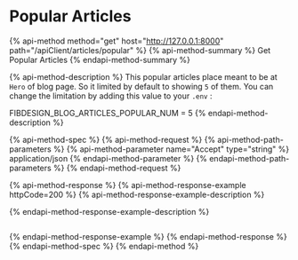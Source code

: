 # Popular Articles

{% api-method method="get" host="http://127.0.0.1:8000" path="/apiClient/articles/popular" %}
{% api-method-summary %}
Get Popular Articles
{% endapi-method-summary %}

{% api-method-description %}
This popular articles place meant to be at `Hero` of blog page. So it limited by default to showing `5` of them. You can change the limitation by adding this value to your `.env` :  
  
FIBDESIGN\_BLOG\_ARTICLES\_POPULAR\_NUM = 5
{% endapi-method-description %}

{% api-method-spec %}
{% api-method-request %}
{% api-method-path-parameters %}
{% api-method-parameter name="Accept" type="string" %}
application/json
{% endapi-method-parameter %}
{% endapi-method-path-parameters %}
{% endapi-method-request %}

{% api-method-response %}
{% api-method-response-example httpCode=200 %}
{% api-method-response-example-description %}

{% endapi-method-response-example-description %}

```

```
{% endapi-method-response-example %}
{% endapi-method-response %}
{% endapi-method-spec %}
{% endapi-method %}

